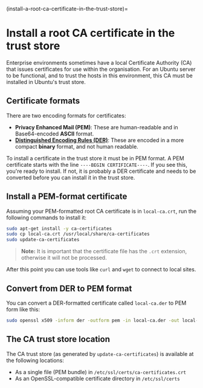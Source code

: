 (install-a-root-ca-certificate-in-the-trust-store)=
# Install a root CA certificate in the trust store


Enterprise environments sometimes have a local Certificate Authority (CA) that issues certificates for use within the organisation. For an Ubuntu server to be functional, and to trust the hosts in this environment, this CA must be installed in Ubuntu's trust store.

## Certificate formats

There are two encoding formats for certificates:

* **Privacy Enhanced Mail (PEM)**: These are human-readable and in Base64-encoded **ASCII** format.
* [**Distinguished Encoding Rules (DER)**](https://documentation.ubuntu.com/server/reference/glossary/#term-DER): These are encoded in a more compact **binary** format, and not human readable.

To install a certificate in the trust store it must be in PEM format. A PEM certificate starts with the line `----BEGIN CERTIFICATE----`. If you see this, you're ready to install. If not, it is probably a DER certificate and needs to be converted before you can install it in the trust store.

## Install a PEM-format certificate

Assuming your PEM-formatted root CA certificate is in `local-ca.crt`, run the following commands to install it:

```bash
sudo apt-get install -y ca-certificates
sudo cp local-ca.crt /usr/local/share/ca-certificates
sudo update-ca-certificates
```

> **Note:**
> It is important that the certificate file has the `.crt` extension, otherwise it will not be processed.

After this point you can use tools like `curl` and `wget` to connect to local sites.

## Convert from DER to PEM format

You can convert a DER-formatted certificate called `local-ca.der` to PEM form like this: 

```bash
sudo openssl x509 -inform der -outform pem -in local-ca.der -out local-ca.crt`
```

## The CA trust store location

The CA trust store (as generated by `update-ca-certificates`) is available at the following locations:

* As a single file (PEM bundle) in `/etc/ssl/certs/ca-certificates.crt`
* As an OpenSSL-compatible certificate directory in `/etc/ssl/certs`
